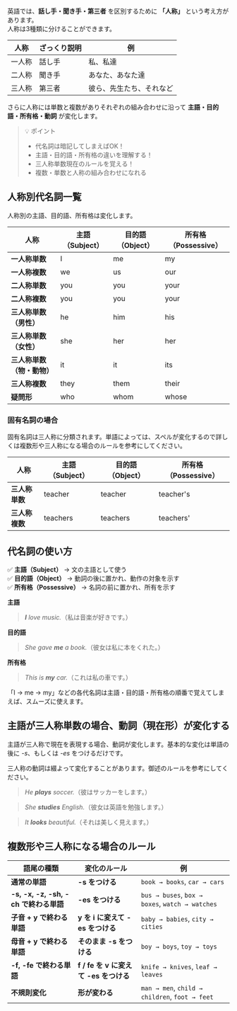 
英語では、**話し手・聞き手・第三者** を区別するために **「人称」** という考え方があります。  
人称は3種類に分けることができます。

| 人称 | ざっくり説明 | 例 |
| ---- | --------------- | ---------------- |
| 一人称 | 話し手 | 私、私達 |
| 二人称 | 聞き手 | あなた、あなた達 |
| 三人称 | 第三者 | 彼ら、先生たち、それなど |

さらに人称には単数と複数がありそれぞれの組み合わせに沿って **主語・目的語・所有格・動詞** が変化します。

> 💡 ポイント
> - 代名詞は暗記してしまえばOK！  
> - 主語・目的語・所有格の違いを理解する！
> - 三人称単数現在のルールを覚える！
> - 複数・単数と人称の組み合わせになれる

## 人称別代名詞一覧 
人称別の主語、目的語、所有格は変化します。

| 人称                       | 主語（Subject） | 目的語（Object） | 所有格（Possessive） |
| -------------------------- | --------------- | ---------------- | -------------------- |
| **一人称単数**             | I               | me               | my                   |
| **一人称複数**             | we              | us               | our                  |
| **二人称単数**             | you             | you              | your                 |
| **二人称複数**             | you             | you              | your                 |
| **三人称単数（男性）**     | he              | him              | his                  |
| **三人称単数（女性）**     | she             | her              | her                  |
| **三人称単数（物・動物）** | it              | it               | its                  |
| **三人称複数**             | they            | them             | their                |
| **疑問形** | who              | whom              | whose                  |

### 固有名詞の場合

固有名詞は三人称に分類されます。単語によっては、スペルが変化するので詳しくは複数形や三人称になる場合のルールを参考にしてください。

| 人称           | 主語（Subject） | 目的語（Object） | 所有格（Possessive） |
| -------------- | --------------- | ---------------- | -------------------- |
| **三人称単数** | teacher         | teacher          | teacher's            |
| **三人称複数** | teachers        | teachers         | teachers'            |

## 代名詞の使い方

✅ **主語（Subject）** → 文の主語として使う  
✅ **目的語（Object）** → 動詞の後に置かれ、動作の対象を示す  
✅ **所有格（Possessive）** → 名詞の前に置かれ、所有を示す

**主語**  
> ***I** love music.*（私は音楽が好きです。）

**目的語**  
> *She gave **me** a book.*（彼女は私に本をくれた。）

**所有格**  
> *This is **my** car.*（これは私の車です。） 

「I → me → my」などの各代名詞は主語・目的語・所有格の順番で覚えてしまえば、スムーズに使えます。

## 主語が三人称単数の場合、動詞（現在形）が変化する

主語が三人称で現在を表現する場合、動詞が変化します。基本的な変化は単語の後に *-s*、もしくは *-es* をつけるだけです。

三人称の動詞は綴よって変化することがあります。御述のルールを参考にしてください。

> *He **plays** soccer.*（彼はサッカーをします。）  

> *She **studies** English.*（彼女は英語を勉強します。）  

> *It **looks** beautiful.*（それは美しく見えます。） 

## 複数形や三人称になる場合のルール

| 語尾の種類                            | 変化のルール                          | 例                                              |
| ------------------------------------- | ------------------------------------- | ----------------------------------------------- |
| **通常の単語**                        | **-s をつける**                       | `book → books`, `car → cars`                    |
| **-s, -x, -z, -sh, -ch で終わる単語** | **-es をつける**                      | `bus → buses`, `box → boxes`, `watch → watches` |
| **子音 + y で終わる単語**             | **y を i に変えて -es をつける**      | `baby → babies`, `city → cities`                |
| **母音 + y で終わる単語**             | **そのまま -s をつける**              | `boy → boys`, `toy → toys`                      |
| **-f, -fe で終わる単語**              | **f / fe を v に変えて -es をつける** | `knife → knives`, `leaf → leaves`               |
| **不規則変化**                        | **形が変わる**                        | `man → men`, `child → children`, `foot → feet`  |
